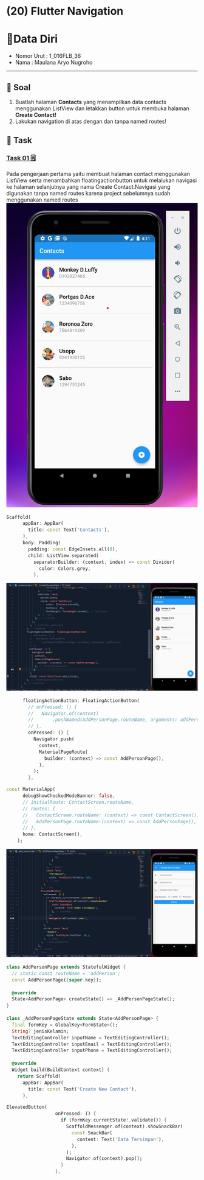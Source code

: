 # (20) Flutter Navigation

# 👨Data Diri
- Nomor Urut : 1_016FLB_36
- Nama : Maulana Aryo Nugroho

---
## 📑 Soal 
1. Buatlah halaman **Contacts** yang menampilkan data contacts menggunakan ListView dan letakkan button untuk membuka halaman **Create Contact!**
2. Lakukan navigation di atas dengan dan tanpa named routes!

## 📒 Task
### [Task 01 🗒](#descriptive-)
Pada pengerjaan pertama yaitu membuat halaman contact menggunakan ListView serta menambahkan floatingactionbutton untuk melalukan navigasi ke halaman selanjutnya yang nama Create Contact.Navigasi yang digunakan tanpa named routes karena project sebelumnya sudah menggunakan named routes
![image](/20_Flutter-Navigation/screenshot/image_02.png)
```dart
Scaffold(
      appBar: AppBar(
        title: const Text('Contacts'),
      ),
      body: Padding(
        padding: const EdgeInsets.all(8),
        child: ListView.separated(
          separatorBuilder: (context, index) => const Divider(
            color: Colors.grey,
          ),
```
![image](/20_Flutter-Navigation/screenshot/image_03.png)
```dart
      floatingActionButton: FloatingActionButton(
        // onPressed: () {
        //   Navigator.of(context)
        //       .pushNamed(AddPersonPage.routeName, arguments: addPerson);
        // },
        onPressed: () {
          Navigator.push(
            context,
            MaterialPageRoute(
              builder: (context) => const AddPersonPage(),
            ),
          );
        },
```
```dart
const MaterialApp(
      debugShowCheckedModeBanner: false,
      // initialRoute: ContactScreen.routeName,
      // routes: {
      //   ContactScreen.routeName: (context) => const ContactScreen(),
      //   AddPersonPage.routeName:(context) => const AddPersonPage(),
      // },
      home: ContactScreen(),
    );
```
![image](/20_Flutter-Navigation/screenshot/image_04.png)
```dart
class AddPersonPage extends StatefulWidget {
  // static const routeName = 'addPerson';
  const AddPersonPage({super.key});

  @override
  State<AddPersonPage> createState() => _AddPersonPageState();
}

class _AddPersonPageState extends State<AddPersonPage> {
  final formKey = GlobalKey<FormState>();
  String? jenisKelamin;
  TextEditingController inputName = TextEditingController();
  TextEditingController inputEmail = TextEditingController();
  TextEditingController inputPhone = TextEditingController();

  @override
  Widget build(BuildContext context) {
    return Scaffold(
      appBar: AppBar(
        title: const Text('Create New Contact'),
      ),
```
```dart
ElevatedButton(
                  onPressed: () {
                    if (formKey.currentState!.validate()) {
                      ScaffoldMessenger.of(context).showSnackBar(
                        const SnackBar(
                          content: Text('Data Tersimpan'),
                        ),
                      );
                      Navigator.of(context).pop();
                    }
                  },
```
